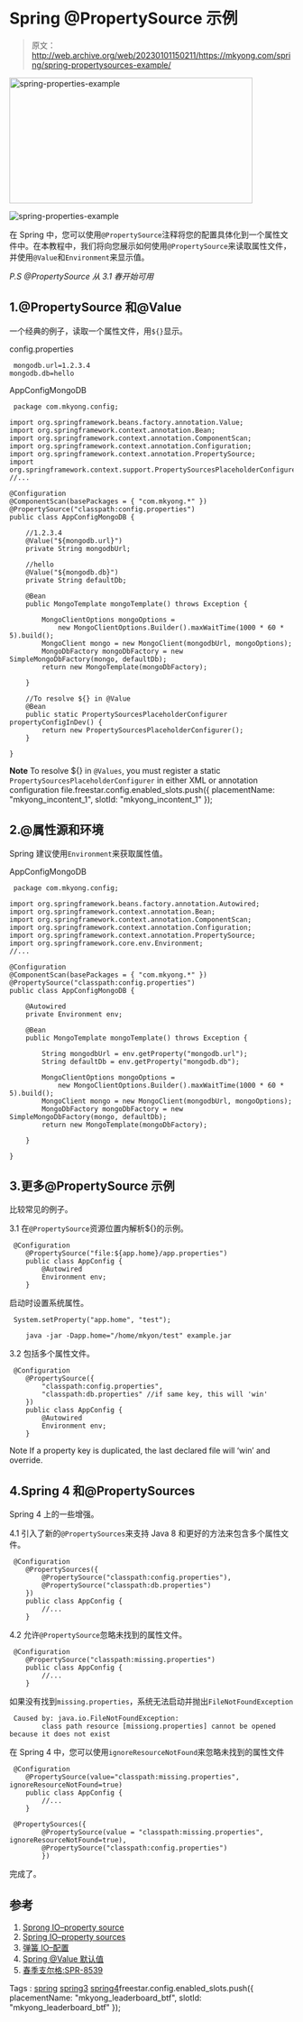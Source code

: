 # Spring @PropertySource 示例

> 原文：<http://web.archive.org/web/20230101150211/https://mkyong.com/spring/spring-propertysources-example/>

<noscript><img src="img/68d4fa7a24362fdc08eda2dbeb74d298.png" alt="spring-properties-example" width="431" height="223" class="alignnone size-full wp-image-13617" srcset="http://web.archive.org/web/20210205064800im_/https://mkyong.com/wp-content/uploads/2015/02/spring-properties-example.png 431w, http://web.archive.org/web/20210205064800im_/https://mkyong.com/wp-content/uploads/2015/02/spring-properties-example-300x155.png 300w" sizes="(max-width: 431px) 100vw, 431px" data-original-src="http://web.archive.org/web/20210205064800im_/http://www.mkyong.com/wp-content/uploads/2015/02/spring-properties-example.png"/></noscript>

![spring-properties-example](img/7898c19ff05e1f2ceccf4be9f1886b72.png)

在 Spring 中，您可以使用`@PropertySource`注释将您的配置具体化到一个属性文件中。在本教程中，我们将向您展示如何使用`@PropertySource`来读取属性文件，并使用`@Value`和`Environment`来显示值。

*P.S @PropertySource 从 3.1 春开始可用*

## 1.@PropertySource 和@Value

一个经典的例子，读取一个属性文件，用`${}`显示。

config.properties

```
 mongodb.url=1.2.3.4
mongodb.db=hello 
```

AppConfigMongoDB

```
 package com.mkyong.config;

import org.springframework.beans.factory.annotation.Value;
import org.springframework.context.annotation.Bean;
import org.springframework.context.annotation.ComponentScan;
import org.springframework.context.annotation.Configuration;
import org.springframework.context.annotation.PropertySource;
import org.springframework.context.support.PropertySourcesPlaceholderConfigurer;
//...

@Configuration
@ComponentScan(basePackages = { "com.mkyong.*" })
@PropertySource("classpath:config.properties")
public class AppConfigMongoDB {

	//1.2.3.4
	@Value("${mongodb.url}")
	private String mongodbUrl;

	//hello
	@Value("${mongodb.db}")
	private String defaultDb;

	@Bean
	public MongoTemplate mongoTemplate() throws Exception {

		MongoClientOptions mongoOptions = 
			new MongoClientOptions.Builder().maxWaitTime(1000 * 60 * 5).build();
		MongoClient mongo = new MongoClient(mongodbUrl, mongoOptions);
		MongoDbFactory mongoDbFactory = new SimpleMongoDbFactory(mongo, defaultDb);
		return new MongoTemplate(mongoDbFactory);

	}

	//To resolve ${} in @Value
	@Bean
	public static PropertySourcesPlaceholderConfigurer propertyConfigInDev() {
		return new PropertySourcesPlaceholderConfigurer();
	}

} 
```

**Note**
To resolve ${} in `@Values`, you must register a static `PropertySourcesPlaceholderConfigurer` in either XML or annotation configuration file.freestar.config.enabled_slots.push({ placementName: "mkyong_incontent_1", slotId: "mkyong_incontent_1" });

## 2.@属性源和环境

Spring 建议使用`Environment`来获取属性值。

AppConfigMongoDB

```
 package com.mkyong.config;

import org.springframework.beans.factory.annotation.Autowired;
import org.springframework.context.annotation.Bean;
import org.springframework.context.annotation.ComponentScan;
import org.springframework.context.annotation.Configuration;
import org.springframework.context.annotation.PropertySource;
import org.springframework.core.env.Environment;
//...

@Configuration
@ComponentScan(basePackages = { "com.mkyong.*" })
@PropertySource("classpath:config.properties")
public class AppConfigMongoDB {

	@Autowired
	private Environment env;

	@Bean
	public MongoTemplate mongoTemplate() throws Exception {

		String mongodbUrl = env.getProperty("mongodb.url");
		String defaultDb = env.getProperty("mongodb.db");

		MongoClientOptions mongoOptions = 
			new MongoClientOptions.Builder().maxWaitTime(1000 * 60 * 5).build();
		MongoClient mongo = new MongoClient(mongodbUrl, mongoOptions);
		MongoDbFactory mongoDbFactory = new SimpleMongoDbFactory(mongo, defaultDb);
		return new MongoTemplate(mongoDbFactory);

	}

} 
```

## 3.更多@PropertySource 示例

比较常见的例子。

3.1 在`@PropertySource`资源位置内解析${}的示例。

```
 @Configuration
	@PropertySource("file:${app.home}/app.properties")
	public class AppConfig {
		@Autowired
		Environment env;
	} 
```

启动时设置系统属性。

```
 System.setProperty("app.home", "test");

	java -jar -Dapp.home="/home/mkyon/test" example.jar 
```

3.2 包括多个属性文件。

```
 @Configuration
	@PropertySource({
		"classpath:config.properties",
		"classpath:db.properties" //if same key, this will 'win'
	})
	public class AppConfig {
		@Autowired
		Environment env;
	} 
```

Note
If a property key is duplicated, the last declared file will ‘win’ and override.

## 4.Spring 4 和@PropertySources

Spring 4 上的一些增强。

4.1 引入了新的`@PropertySources`来支持 Java 8 和更好的方法来包含多个属性文件。

```
 @Configuration
	@PropertySources({
		@PropertySource("classpath:config.properties"),
		@PropertySource("classpath:db.properties")
	})
	public class AppConfig {
		//...
	} 
```

4.2 允许`@PropertySource`忽略未找到的属性文件。

```
 @Configuration
	@PropertySource("classpath:missing.properties")
	public class AppConfig {
		//...
	} 
```

如果没有找到`missing.properties`，系统无法启动并抛出`FileNotFoundException`

```
 Caused by: java.io.FileNotFoundException: 
		class path resource [missiong.properties] cannot be opened because it does not exist 
```

在 Spring 4 中，您可以使用`ignoreResourceNotFound`来忽略未找到的属性文件

```
 @Configuration
	@PropertySource(value="classpath:missing.properties", ignoreResourceNotFound=true)
	public class AppConfig {
		//...
	} 
```

```
 @PropertySources({
		@PropertySource(value = "classpath:missing.properties", ignoreResourceNotFound=true),
		@PropertySource("classpath:config.properties")
        }) 
```

完成了。

## 参考

1.  [Sprong IO–property source](http://web.archive.org/web/20210205064800/https://docs.spring.io/spring/docs/current/javadoc-api/org/springframework/context/annotation/PropertySource.html)
2.  [Spring IO–property sources](http://web.archive.org/web/20210205064800/https://docs.spring.io/spring/docs/current/javadoc-api/org/springframework/context/annotation/PropertySources.html)
3.  [弹簧 IO–配置](http://web.archive.org/web/20210205064800/https://docs.spring.io/spring/docs/current/javadoc-api/org/springframework/context/annotation/Configuration.html)
4.  [Spring @Value 默认值](http://web.archive.org/web/20210205064800/http://www.mkyong.com/spring3/spring-value-default-value/)
5.  [春季支尔格:SPR-8539](http://web.archive.org/web/20210205064800/https://jira.spring.io/browse/SPR-8539)

Tags : [spring](http://web.archive.org/web/20210205064800/https://mkyong.com/tag/spring/) [spring3](http://web.archive.org/web/20210205064800/https://mkyong.com/tag/spring3/) [spring4](http://web.archive.org/web/20210205064800/https://mkyong.com/tag/spring4/)freestar.config.enabled_slots.push({ placementName: "mkyong_leaderboard_btf", slotId: "mkyong_leaderboard_btf" });<input type="hidden" id="mkyong-current-postId" value="13616">